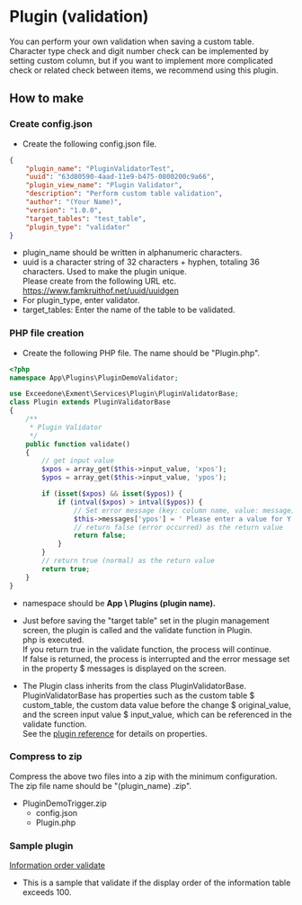 # Plugin (validation)
You can perform your own validation when saving a custom table.  
Character type check and digit number check can be implemented by setting custom column, but if you want to implement more complicated check or related check between items, we recommend using this plugin.  

## How to make

### Create config.json
- Create the following config.json file.  

~~~ json
{
    "plugin_name": "PluginValidatorTest",
    "uuid": "63d80590-4aad-11e9-b475-0800200c9a66",
    "plugin_view_name": "Plugin Validator",
    "description": "Perform custom table validation",
    "author": "(Your Name)",
    "version": "1.0.0",
    "target_tables": "test_table",
    "plugin_type": "validator"
}
~~~

- plugin_name should be written in alphanumeric characters.  
- uuid is a character string of 32 characters + hyphen, totaling 36 characters. Used to make the plugin unique.  
Please create from the following URL etc.  
https://www.famkruithof.net/uuid/uuidgen
- For plugin_type, enter validator.  
- target_tables: Enter the name of the table to be validated.


### PHP file creation
- Create the following PHP file. The name should be "Plugin.php".  

~~~ php
<?php
namespace App\Plugins\PluginDemoValidator;

use Exceedone\Exment\Services\Plugin\PluginValidatorBase;
class Plugin extends PluginValidatorBase
{
    /**
     * Plugin Validator
     */
    public function validate()
    {
        // get input value
        $xpos = array_get($this->input_value, 'xpos');
        $ypos = array_get($this->input_value, 'ypos');

        if (isset($xpos) && isset($ypos)) {
            if (intval($xpos) > intval($ypos)) {
                // Set error message (key: column name, value: message)
                $this->messages['ypos'] = ' Please enter a value for Y greater than X.';;
                // return false (error occurred) as the return value
                return false;
            }
        }
        // return true (normal) as the return value
        return true;
    }
}
~~~
- namespace should be **App \ Plugins (plugin name).**

- Just before saving the "target table" set in the plugin management screen, the plugin is called and the validate function in Plugin.  
php is executed.  
If you return true in the validate function, the process will continue.  
If false is returned, the process is interrupted and the error message set in the property $ messages is displayed on the screen.  

- The Plugin class inherits from the class PluginValidatorBase.  
PluginValidatorBase has properties such as the custom table $ custom_table, the custom data value before the change $ original_value, and the screen input value $ input_value, which can be referenced in the validate function.  
See the [plugin reference](/plugin_reference.md) for details on properties.

### Compress to zip
Compress the above two files into a zip with the minimum configuration.  
The zip file name should be "(plugin_name) .zip".  
- PluginDemoTrigger.zip
    - config.json
    - Plugin.php

### Sample plugin
[Information order validate](https://exment.net/downloads/sample/plugin/PluginValidatorTest.zip)  
- This is a sample that validate if the display order of the information table exceeds 100.  
